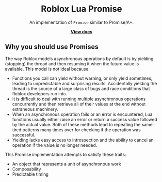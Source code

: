 <div align="center">
	<h1>Roblox Lua Promise</h1>
	<p>An implementation of <code>Promise</code> similar to Promise/A+.</p>
	<a href="https://eryn.io/roblox-lua-promise/"><strong>View docs</strong></a>
</div>
<!--moonwave-hide-before-this-line-->


## Why you should use Promises

The way Roblox models asynchronous operations by default is by yielding (stopping) the thread and then resuming it when the future value is available. This model is not ideal because:

- Functions you call can yield without warning, or only yield sometimes, leading to unpredictable and surprising results. Accidentally yielding the thread is the source of a large class of bugs and race conditions that Roblox developers run into.
- It is difficult to deal with running multiple asynchronous operations concurrently and then retrieve all of their values at the end without extraneous machinery.
- When an asynchronous operation fails or an error is encountered, Lua functions usually either raise an error or return a success value followed by the actual value. Both of these methods lead to repeating the same tired patterns many times over for checking if the operation was successful.
- Yielding lacks easy access to introspection and the ability to cancel an operation if the value is no longer needed.

This Promise implementation attempts to satisfy these traits:

* An object that represents a unit of asynchronous work
* Composability
* Predictable timing
